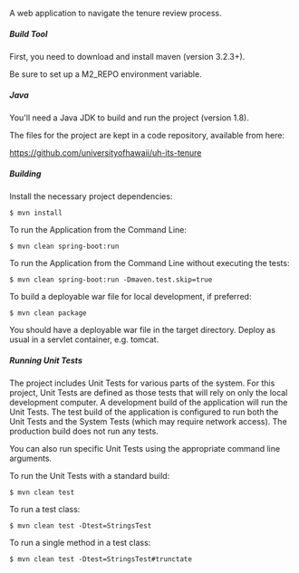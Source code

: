 A web application to navigate the tenure review process.


##### Build Tool
First, you need to download and install maven (version 3.2.3+).

Be sure to set up a M2_REPO environment variable.

##### Java
You'll need a Java JDK to build and run the project (version 1.8).

The files for the project are kept in a code repository,
available from here:

https://github.com/universityofhawaii/uh-its-tenure

##### Building
Install the necessary project dependencies:

    $ mvn install

To run the Application from the Command Line:

    $ mvn clean spring-boot:run
    
To run the Application from the Command Line without executing the tests:

    $ mvn clean spring-boot:run -Dmaven.test.skip=true

To build a deployable war file for local development, if preferred:

    $ mvn clean package

You should have a deployable war file in the target directory.
Deploy as usual in a servlet container, e.g. tomcat.

##### Running Unit Tests
The project includes Unit Tests for various parts of the system.
For this project, Unit Tests are defined as those tests that will
rely on only the local development computer.
A development build of the application will run the Unit Tests.
The test build of the application is configured to run both the
Unit Tests and the System Tests (which may require network access).
The production build does not run any tests. 

You can also run specific Unit Tests using the appropriate command
line arguments.

To run the Unit Tests with a standard build:

    $ mvn clean test

To run a test class:

    $ mvn clean test -Dtest=StringsTest

To run a single method in a test class:

    $ mvn clean test -Dtest=StringsTest#trunctate
